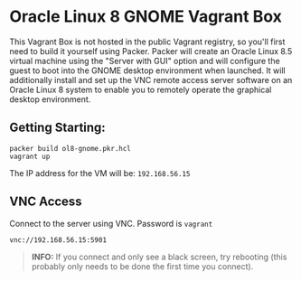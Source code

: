# Oracle Linux 8 GNOME Vagrant Box

This Vagrant Box is not hosted in the public Vagrant registry, so you'll first need to build it yourself using Packer. Packer will create an Oracle Linux 8.5 virtual machine using the "Server with GUI" option and will configure the guest to boot into the GNOME desktop environment when launched. It will additionally install and set up the VNC remote access server software on an Oracle Linux 8 system to enable you to remotely operate the graphical desktop environment. 

## Getting Starting:

```
packer build ol8-gnome.pkr.hcl
vagrant up
```

The IP address for the VM will be: `192.168.56.15`

## VNC Access

Connect to the server using VNC. Password is `vagrant`

```
vnc://192.168.56.15:5901
```

> **INFO:** If you connect and only see a black screen, try rebooting (this probably only needs to be done the first time you connect).